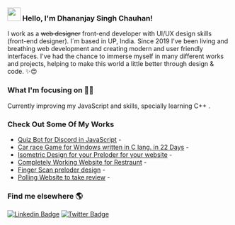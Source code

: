 ### <img src="https://media.giphy.com/media/hvRJCLFzcasrR4ia7z/giphy.gif" width="30px"> Hello, I'm Dhananjay Singh Chauhan! 

I work as a ~~web designer~~ front-end developer with UI/UX design skills (front-end designer). I´m based in UP, India. Since 2019 I've been living and breathing web development and creating modern and user friendly interfaces. I've had the chance to immerse myself in many different works and projects, helping to make this world a little better through design & code. ✨😍
### What I'm focusing on 👨‍💻 
Currently improving my JavaScript and skills, specially learning C++ .<br />
<!-- BLOG-POST-LIST:START -->
### Check Out Some Of My Works 
- [Quiz Bot for Discord in JavaScript](https//github.com/DsChauhan08/Discord-Trivia-Bot) - 
- [Car race Game for Windows written in C lang. in 22 Days](https://github.com/DsChauhan08/Car_Race) - 
- [Isometric Design for your Preloder for your website](https://github.com/DsChauhan08/Isometric_design) -
- [Completely Working Website for Restraunt](http://www.freshmenu.com/) -
- [Finger Scan preloder design](https://github.com/DsChauhan08/Fingerprint_Scan_Animation) -
- [Polling Website to take review](https://polls22.000webhostapp.com/) - 
<!-- BLOG-POST-LIST:END --> 
### Find me elsewhere 🌎 
[![Linkedin Badge](https://img.shields.io/badge/-LinkedIn-blue?style=flat-square&logo=Linkedin&logoColor=white&link=https://www.linkedin.com/in/harshkumarkhatri/)](https://www.linkedin.com/in/dhananjay-chauhan-b010a5238)                           [![Twitter Badge](https://img.shields.io/badge/-Twitter-1ca0f1?style=flat-square&labelColor=1ca0f1&logo=twitter&logoColor=white&link=https://twitter.com/_diogorodrigues)](https://twitter.com/DsChauhan08)
